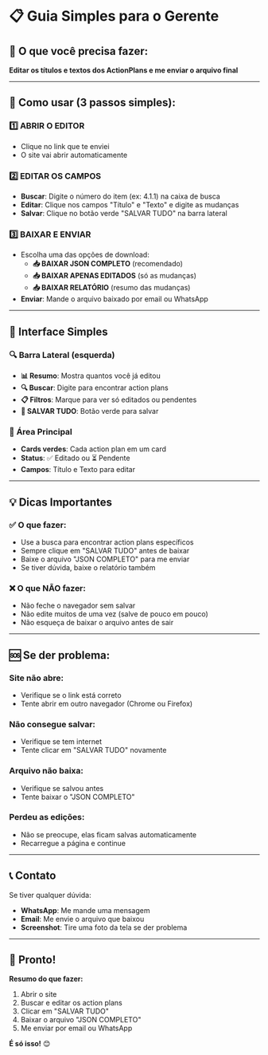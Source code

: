 # 📋 Guia Simples para o Gerente

## 🎯 O que você precisa fazer:

**Editar os títulos e textos dos ActionPlans e me enviar o arquivo final**

---

## 🚀 Como usar (3 passos simples):

### 1️⃣ **ABRIR O EDITOR**

- Clique no link que te enviei
- O site vai abrir automaticamente

### 2️⃣ **EDITAR OS CAMPOS**

- **Buscar**: Digite o número do item (ex: 4.1.1) na caixa de busca
- **Editar**: Clique nos campos "Título" e "Texto" e digite as mudanças
- **Salvar**: Clique no botão verde "SALVAR TUDO" na barra lateral

### 3️⃣ **BAIXAR E ENVIAR**

- Escolha uma das opções de download:
  - **📥 BAIXAR JSON COMPLETO** (recomendado)
  - **📥 BAIXAR APENAS EDITADOS** (só as mudanças)
  - **📥 BAIXAR RELATÓRIO** (resumo das mudanças)
- **Enviar**: Mande o arquivo baixado por email ou WhatsApp

---

## 📱 Interface Simples

### 🔍 **Barra Lateral (esquerda)**

- **📊 Resumo**: Mostra quantos você já editou
- **🔍 Buscar**: Digite para encontrar action plans
- **📋 Filtros**: Marque para ver só editados ou pendentes
- **💾 SALVAR TUDO**: Botão verde para salvar

### 📝 **Área Principal**

- **Cards verdes**: Cada action plan em um card
- **Status**: ✅ Editado ou ⏳ Pendente
- **Campos**: Título e Texto para editar

---

## 💡 Dicas Importantes

### ✅ **O que fazer:**

- Use a busca para encontrar action plans específicos
- Sempre clique em "SALVAR TUDO" antes de baixar
- Baixe o arquivo "JSON COMPLETO" para me enviar
- Se tiver dúvida, baixe o relatório também

### ❌ **O que NÃO fazer:**

- Não feche o navegador sem salvar
- Não edite muitos de uma vez (salve de pouco em pouco)
- Não esqueça de baixar o arquivo antes de sair

---

## 🆘 Se der problema:

### **Site não abre:**

- Verifique se o link está correto
- Tente abrir em outro navegador (Chrome ou Firefox)

### **Não consegue salvar:**

- Verifique se tem internet
- Tente clicar em "SALVAR TUDO" novamente

### **Arquivo não baixa:**

- Verifique se salvou antes
- Tente baixar o "JSON COMPLETO"

### **Perdeu as edições:**

- Não se preocupe, elas ficam salvas automaticamente
- Recarregue a página e continue

---

## 📞 Contato

Se tiver qualquer dúvida:

- **WhatsApp**: Me mande uma mensagem
- **Email**: Me envie o arquivo que baixou
- **Screenshot**: Tire uma foto da tela se der problema

---

## 🎉 Pronto!

**Resumo do que fazer:**

1. Abrir o site
2. Buscar e editar os action plans
3. Clicar em "SALVAR TUDO"
4. Baixar o arquivo "JSON COMPLETO"
5. Me enviar por email ou WhatsApp

**É só isso!** 😊
